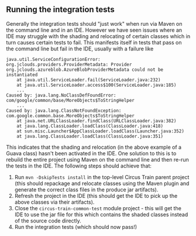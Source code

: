 ## Running the integration tests

Generally the integration tests should "just work" when run via Maven on the command line and in an IDE. However we have seen issues where 
an IDE may struggle with the shading and relocating of certain classes which in turn causes certain tests to fail. This manifests itself in 
tests that pass on the command line but fail in the IDE, usually with a failure like
```
java.util.ServiceConfigurationError: org.jclouds.providers.ProviderMetadata: Provider org.jclouds.azureblob.AzureBlobProviderMetadata could not be instantiated
	at java.util.ServiceLoader.fail(ServiceLoader.java:232)
	at java.util.ServiceLoader.access$100(ServiceLoader.java:185)
	...
Caused by: java.lang.NoClassDefFoundError: com/google/common/base/MoreObjects$ToStringHelper
    ...
Caused by: java.lang.ClassNotFoundException: com.google.common.base.MoreObjects$ToStringHelper
	at java.net.URLClassLoader.findClass(URLClassLoader.java:382)
	at java.lang.ClassLoader.loadClass(ClassLoader.java:418)
	at sun.misc.Launcher$AppClassLoader.loadClass(Launcher.java:352)
	at java.lang.ClassLoader.loadClass(ClassLoader.java:351)    
```
This indicates that the shading and relocation (in the above example of a Guava class) hasn't been activated in the IDE. One solution to this is to 
rebuild the entire project using Maven on the command line and then re-run the tests in the IDE. The following steps should achieve that: 

1. Run `mvn -DskipTests install` in the top-level Circus Train parent project (this should repackage and relocate classes using the Maven 
plugin and generate the correct class files in the produce jar artifacts).
2. Refresh the project in the IDE (this should get the IDE to pick up the above classes via their artifacts).
3. Close the `circus-train-common-test` module project - this will get the IDE to use the jar file for this which contains the shaded classes 
   instead of the source code directly.
4. Run the integration tests (which should now pass!)
